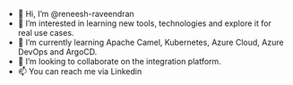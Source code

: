 - 👋 Hi, I’m @reneesh-raveendran
- 👀 I’m interested in learning new tools, technologies and explore it for real use cases.
- 🌱 I’m currently learning Apache Camel, Kubernetes, Azure Cloud, Azure DevOps and ArgoCD.
- 💞️ I’m looking to collaborate on the integration platform.
- 📫 You can reach me via Linkedin

<!---
reneesh-raveendran/reneesh-raveendran is a ✨ special ✨ repository because its `README.md` (this file) appears on your GitHub profile.
You can click the Preview link to take a look at your changes.
--->
